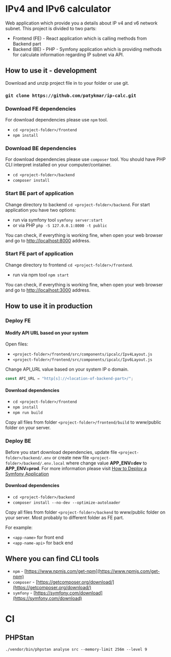# IPv4 and IPv6 calculator

Web application which provide you a details about IP v4 and v6 network subnet. This project is divided to two parts:

- Frontend (FE) - React application which is calling methods from Backend part
- Backend (BE) - PHP - Symfony application which is providing methods for calculate information regarding IP subnet via
  API.

## How to use it - development

Download and unzip project file in to your folder or use git.

### `git clone https://github.com/patykmar/ip-calc.git`

### Download FE dependencies

For download dependencies please use `npm` tool.

* `cd <project-folder>/frontend`
* `npm install`

### Download BE dependencies

For download dependencies please use `composer` tool. You should have PHP CLI interpret installed
on your computer/container.

* `cd <project-folder>/backend`
* `composer install`

### Start BE part of application

Change directory to backend `cd <project-folder>/backend`. For start application you have two options:

- run via symfony tool `symfony server:start`
- or via PHP `php -S 127.0.0.1:8000 -t public`

You can check, if everything is working fine, when open your web browser and go
to [http://localhost:8000](http://localhost:8000) address.

### Start FE part of application

Change directory to frontend `cd <project-folder>/frontend`.

- run via npm tool `npm start`

You can check, if everything is working fine, when open your web browser and go
to [http://localhost:3000](http://localhost:3000) address.




## How to use it in production

### Deploy FE

#### Modify API URL based on your system

Open files:
* `<project-folder>/frontend/src/components/ipcalc/Ipv4Layout.js`
* `<project-folder>/frontend/src/components/ipcalc/Ipv6Layout.js`

Change API_URL value based on your system IP o domain.

```javascript
const API_URL = "http[s]://<location-of-backend-part>/";
```

#### Download dependencies

* `cd <project-folder>/frontend`
* `npm install`
* `npm run build`

Copy all files from folder `<project-folder>/frontend/build` to www/public folder on your server.

### Deploy BE

Before you start download dependencies, update file `<project-folder>/backend/.env` or create new file `<project-folder>/backend/.env.local` where change value **APP_ENV=dev** to **APP_ENV=prod**. 
For more information please visit [How to Deploy a Symfony Application](https://symfony.com/doc/current/deployment.html)

#### Download dependencies

* `cd <project-folder>/backend`
* `composer install --no-dev --optimize-autoloader`

Copy all files from folder `<project-folder>/backend` to www/public folder on your server. Most probably to different folder as FE part.

For example: 
* `<app-name>` for front end
* `<app-name-api>` for back end

## Where you can find CLI tools
* `npm` - [https://www.npmjs.com/get-npm](https://www.npmjs.com/get-npm)
* `composer` - [https://getcomposer.org/download/](https://getcomposer.org/download/)
* `symfony` - [https://symfony.com/download](https://symfony.com/download)

# CI

## PHPStan

```shell
./vendor/bin/phpstan analyse src --memory-limit 256m --level 9
```